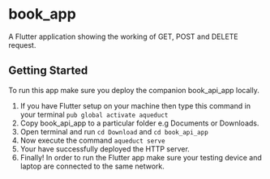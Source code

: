 # book_app

A Flutter application showing the working of GET, POST and DELETE request. 

## Getting Started

To run this app make sure you deploy the companion book_api_app locally.

1) If you have Flutter setup on your machine then type this command in your terminal `pub global activate aqueduct`
2) Copy book_api_app to a particular folder e.g Documents or Downloads.
3) Open terminal and run `cd Download` and `cd book_api_app`
4) Now execute the command `aqueduct serve`
5) Your have successfully deployed the HTTP server.
6) Finally! In order to run the Flutter app make sure your testing device and laptop are connected to the same network.

